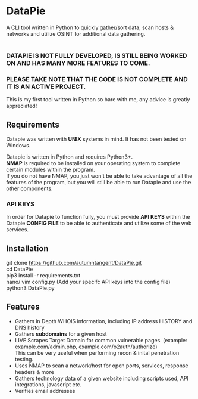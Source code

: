 # DataPie
A CLI tool written in Python to quickly gather/sort data, scan hosts &amp; networks and utilize OSINT for additional data gathering.  
</br>
### DATAPIE IS NOT FULLY DEVELOPED, IS STILL BEING WORKED ON AND HAS MANY MORE FEATURES TO COME.  
### PLEASE TAKE NOTE THAT THE CODE IS NOT COMPLETE AND IT IS AN ACTIVE PROJECT. 
This is my first tool written in Python so bare with me, any advice is greatly appreciated!

## Requirements
Datapie was written with **UNIX** systems in mind. It has not been tested on Windows. 

Datapie is written in Python and requires Python3+.  
**NMAP** is required to be installed on your operating system to complete certain modules within the program.  
If you do not have NMAP, you just won't be able to take advantage of all the features of the program, but you will still be able to run Datapie and use the other components.

### API KEYS
In order for Datapie to function fully, you must provide **API KEYS** within the Datapie **CONFIG FILE** to be able to authenticate and utilize some of the web services.

## Installation 

git clone https://github.com/autumntangent/DataPie.git  
cd DataPie  
pip3 install -r requirements.txt  
nano/ vim config.py  (Add your specifc API keys into the config file)  
python3 DataPie.py  

## Features

* Gathers in Depth WHOIS information, including IP address HISTORY and DNS history
* Gathers **subdomains** for a given host
* LIVE Scrapes Target Domain for common vulnerable pages. (example: example.com/admin.php, example.com/o2auth/authorize)    
  This can be very useful when performing recon & inital penetration testing. 
* Uses NMAP to scan a network/host for open ports, services, response headers & more
* Gathers technology data of a given website including scripts used, API integrations, javascript etc.
* Verifies email addresses 

